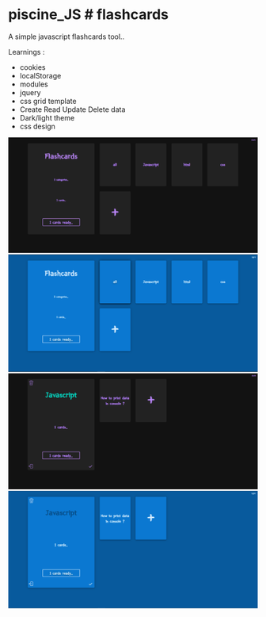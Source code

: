 # piscine_JS # flashcards

A simple javascript flashcards tool..

Learnings :
- cookies
- localStorage
- modules
- jquery
- css grid template
- Create Read Update Delete data
- Dark/light theme
- css design

<img src="./resources/menu_dark.png" width="800">
<img src="./resources/menu_light.png" width="800">
<img src="./resources/category_dark.png" width="800">
<img src="./resources/category_light.png" width="800">
